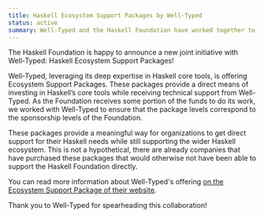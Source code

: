```yaml
---
title: Haskell Ecosystem Support Packages by Well-Typed
status: active
summary: Well-Typed and the Haskell Foundation have worked together to provide a way for companies to get the specific support they need while still supporting the wider Haskell ecosystem.
---
```


The Haskell Foundation is happy to announce a new joint initiative with Well-Typed: Haskell Ecosystem Support Packages!

Well-Typed, leveraging its deep expertise in Haskell core tools, is offering Ecosystem Support Packages. These packages provide a direct means of investing in Haskell’s core tools while receiving technical support from Well-Typed. As the Foundation receives some portion of the funds to do its work, we worked with Well-Typed to ensure that the package levels correspond to the sponsorship levels of the Foundation.

These packages provide a meaningful way for organizations to get direct support for their Haskell needs while still supporting the wider Haskell ecosystem. This is not a hypothetical, there are already companies that have purchased these packages that would otherwise not have been able to support the Haskell Foundation directly.

You can read more information about Well-Typed's offering [on the Ecosystem Support Package of their website](https://well-typed.com/ecosystem/).

Thank you to Well-Typed for spearheading this collaboration!
